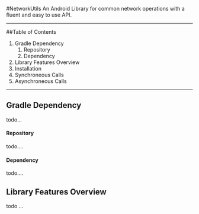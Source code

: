 #NetworkUtils
An Android Library for common network operations with a fluent and easy to use API.

---

##Table of Contents
1. Gradle Dependency
	1. Repository
	2. Dependency
2. Library Features Overview
3. Installation
4. Synchroneous Calls
5. Asynchroneous Calls

---

## Gradle Dependency
todo...

#### Repository
todo....

#### Dependency
todo....

## Library Features Overview
todo ...